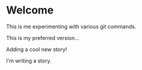 # Welcome

This is me experimenting with various git commands.

This is my preferred version...

Adding a cool new story!

I'm writing a story.
